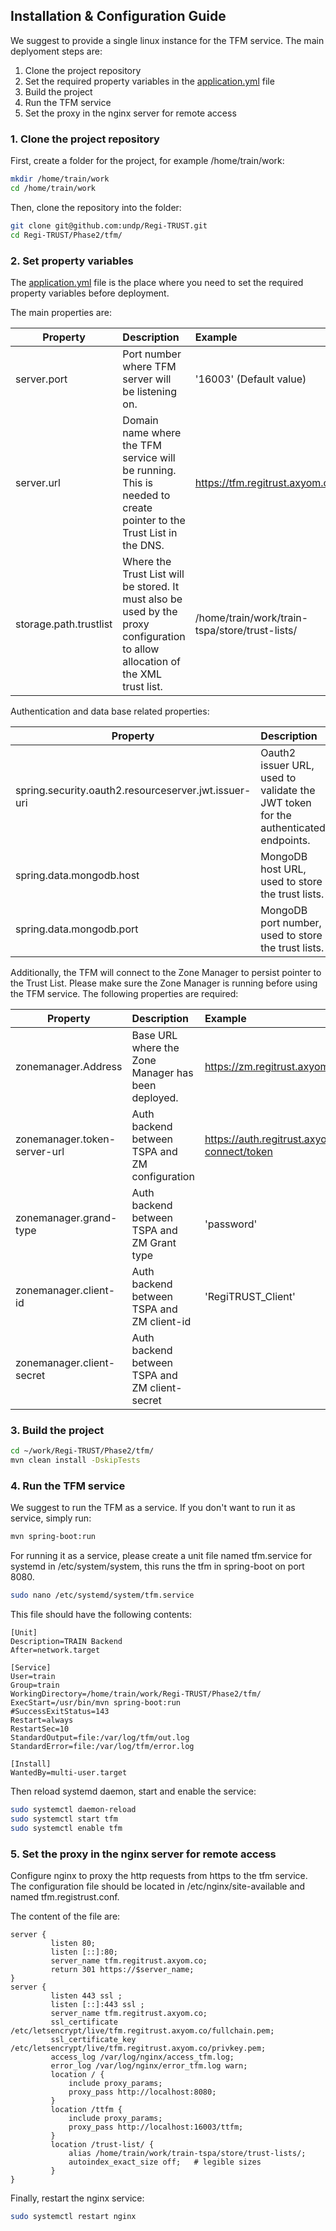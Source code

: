 ## Installation & Configuration Guide

We suggest to provide a single linux instance for the TFM service. The main deplyoment steps are:

1. Clone the project repository
2. Set the required property variables in the [application.yml](../../src/main/resources/application.yml) file
3. Build the project
4. Run the TFM service
5. Set the proxy in the nginx server for remote access

### 1. Clone the project repository

First, create a folder for the project, for example /home/train/work:

```bash
mkdir /home/train/work
cd /home/train/work
```

Then, clone the repository into the folder:

```bash
git clone git@github.com:undp/Regi-TRUST.git
cd Regi-TRUST/Phase2/tfm/
```

### 2. Set property variables

The [application.yml](../../src/main/resources/application.yml) file is the place where you need to set the required property variables before deployment.

The main properties are:

| Property               | Description                                                                                                                     | Example                                        |
| ---------------------- | :------------------------------------------------------------------------------------------------------------------------------ | :--------------------------------------------- |
| server.port            | Port number where TFM server will be listening on.                                                                              | '16003' (Default value)                        |
| server.url             | Domain name where the TFM service will be running. This is needed to create pointer to the Trust List in the DNS.               | https://tfm.regitrust.axyom.co                 |
| storage.path.trustlist | Where the Trust List will be stored. It must also be used by the proxy configuration to allow allocation of the XML trust list. | /home/train/work/train-tspa/store/trust-lists/ |

Authentication and data base related properties:

| Property                                             | Description                                                                        | Example                                          |
| ---------------------------------------------------- | :--------------------------------------------------------------------------------- | :----------------------------------------------- |
| spring.security.oauth2.resourceserver.jwt.issuer-uri | Oauth2 issuer URL, used to validate the JWT token for the authenticated endpoints. | https://auth.regitrust.axyom.co/realms/RegiTRUST |
| spring.data.mongodb.host                             | MongoDB host URL, used to store the trust lists.                                   | 'localhost'                                      |
| spring.data.mongodb.port                             | MongoDB port number, used to store the trust lists.                                | '27017'                                          |

Additionally, the TFM will connect to the Zone Manager to persist pointer to the Trust List. Please make sure the Zone Manager is running before using the TFM service. The following properties are required:

| Property                     | Description                                        | Example                                                                        |
| ---------------------------- | :------------------------------------------------- | :----------------------------------------------------------------------------- |
| zonemanager.Address          | Base URL where the Zone Manager has been deployed. | https://zm.regitrust.axyom.co                                                  |
| zonemanager.token-server-url | Auth backend between TSPA and ZM configuration     | https://auth.regitrust.axyom.co/realms/RegiTRUST/protocol/openid-connect/token |
| zonemanager.grand-type       | Auth backend between TSPA and ZM Grant type        | 'password'                                                                     |
| zonemanager.client-id        | Auth backend between TSPA and ZM client-id         | 'RegiTRUST_Client'                                                             |
| zonemanager.client-secret    | Auth backend between TSPA and ZM client-secret     |                                                                                |

### 3. Build the project

```bash
cd ~/work/Regi-TRUST/Phase2/tfm/
mvn clean install -DskipTests
```

### 4. Run the TFM service

We suggest to run the TFM as a service. If you don't want to run it as service, simply run:

```bash
mvn spring-boot:run
```

For running it as a service, please create a unit file named tfm.service for systemd in /etc/system/system, this runs the tfm in spring-boot on port 8080.

```bash
sudo nano /etc/systemd/system/tfm.service
```

This file should have the following contents:

```
[Unit]
Description=TRAIN Backend
After=network.target

[Service]
User=train
Group=train
WorkingDirectory=/home/train/work/Regi-TRUST/Phase2/tfm/
ExecStart=/usr/bin/mvn spring-boot:run
#SuccessExitStatus=143
Restart=always
RestartSec=10
StandardOutput=file:/var/log/tfm/out.log
StandardError=file:/var/log/tfm/error.log

[Install]
WantedBy=multi-user.target

```

Then reload systemd daemon, start and enable the service:

```bash
sudo systemctl daemon-reload
sudo systemctl start tfm
sudo systemctl enable tfm
```

### 5. Set the proxy in the nginx server for remote access

Configure nginx to proxy the http requests from https to the tfm service. The configuration file should be located in /etc/nginx/site-available and named tfm.registrust.conf.

The content of the file are:

```
server {
         listen 80;
         listen [::]:80;
         server_name tfm.regitrust.axyom.co;
         return 301 https://$server_name;
}
server {
         listen 443 ssl ;
         listen [::]:443 ssl ;
         server_name tfm.regitrust.axyom.co;
         ssl_certificate /etc/letsencrypt/live/tfm.regitrust.axyom.co/fullchain.pem;
         ssl_certificate_key /etc/letsencrypt/live/tfm.regitrust.axyom.co/privkey.pem;
         access_log /var/log/nginx/access_tfm.log;
         error_log /var/log/nginx/error_tfm.log warn;
         location / {
             include proxy_params;
             proxy_pass http://localhost:8080;
         }
         location /ttfm {
             include proxy_params;
             proxy_pass http://localhost:16003/ttfm;
         }
         location /trust-list/ {
             alias /home/train/work/train-tspa/store/trust-lists/;
             autoindex_exact_size off;   # legible sizes
         }
}
```

Finally, restart the nginx service:

```bash
sudo systemctl restart nginx
```
